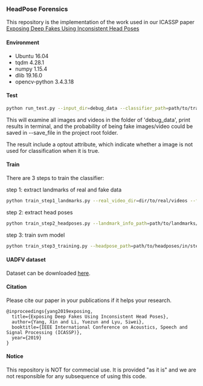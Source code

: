 ### HeadPose Forensics

This repository is the implementation of the work used in our ICASSP paper
[Exposing Deep Fakes Using Inconsistent Head Poses](https://arxiv.org/abs/1811.00661)



#### Environment

- Ubuntu 16.04
- tqdm 4.28.1
- numpy 1.15.4
- dlib 19.16.0
- opencv-python 3.4.3.18

#### Test

```bash
python run_test.py --input_dir=debug_data --classifier_path=path/to/trained/model --save_file=path/to/output/results
```

This will examine all images and videos in the folder of 'debug_data', print results in terminal, and the probability of being fake images/video could be saved in --save_file in the project root folder. 

The result include a optout attribute, which indicate whether a image is not used for classification when it is true.

#### Train

There are 3 steps to train the classifier:

step 1: extract landmarks of real and fake data

```bash
python train_step1_landmarks.py --real_video_dir=dir/to/real/videos --fake_video_dir=dir/to/fake/videos --output_landmark_path=path/to/save/landmarks
```

step 2: extract head poses

```bash
python train_step2_headposes.py --landmark_info_path=path/to/landmarks/in/step1 --headpose_save_path=path/to/save/headpose/data
```

step 3: train svm model

```bash
python train_step3_training.py --headpose_path=path/to/headposes/in/step2 --model_save_path=path/to/save/trained/model
```

#### UADFV dataset 
Dataset can be downloaded [here](https://drive.google.com/drive/folders/1GEk1DSxmlV_61JtpEGzC9Fo_BffvyxpH?usp=sharing).

#### Citation

Please cite our paper in your publications if it helps your research.
```commandline
@inproceedings{yang2019exposing,
  title={Exposing Deep Fakes Using Inconsistent Head Poses},
  author={Yang, Xin and Li, Yuezun and Lyu, Siwei},
  booktitle={IEEE International Conference on Acoustics, Speech and Signal Processing (ICASSP)},
  year={2019}
}
```

#### Notice
This repository is NOT for commecial use. It is provided "as it is" and we are not responsible for any subsequence of using this code.
